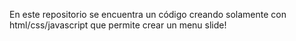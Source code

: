 En este repositorio se encuentra un código creando solamente con html/css/javascript que permite crear un menu slide!
